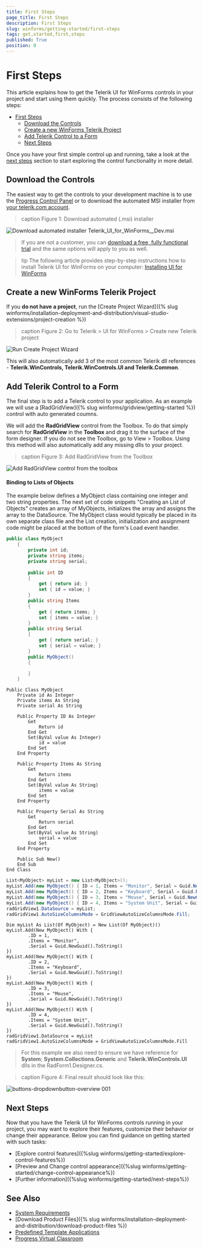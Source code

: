 ```yaml
---
title: First Steps
page_title: First Steps
description: First Steps
slug: winforms/getting-started/first-steps
tags: get,started,first,steps
published: True
position: 0
---
```


# First Steps
This article explains how to get the Telerik UI for WinForms controls in your project and start using them quickly.
The process consists of the following steps:

- [First Steps](#first-steps)
  - [Download the Controls](#download-the-controls)
  - [Create a new WinForms Telerik Project](#create-a-new-winforms-telerik-project)
  - [Add Telerik Control to a Form](#add-telerik-control-to-a-form)
  - [Next Steps](#next-steps)

Once you have your first simple control up and running, take a look at the [next steps](#next-steps) section to start exploring the control functionality in more detail.

## Download the Controls
The easiest way to get the controls to your development machine is to use the [Progress Control Panel](https://www.telerik.com/download-trial-file/v2/control-panel) or to download the automated MSI installer from [your telerik.com account](https://www.telerik.com/account/product-download?product=RCWF). 

>caption Figure 1: Download automated (.msi) installer

![Download automated installer Telerik_UI_for_WinForms_<version>_Dev.msi](images/download-msi.png)

> If you are not a customer, you can [download a free, fully functional trial](https://www.telerik.com/download-trial-file/v2-b/ui-for-winforms) and the same options will apply to you as well.

>tip The following article provides step-by-step instructions how to install Telerik UI for WinForms on your computer: [Installing UI for WinForms](http://docs.telerik.com/devtools/winforms/installation-deployment-and-distribution/installing-on-your-computer)

## Create a new WinForms Telerik Project
If you **do not have a project**, run the [Create Project Wizard]({% slug winforms/installation-deployment-and-distribution/visual-studio-extensions/project-creation %})

>caption Figure 2: Go to Telerik > UI for WinForms > Create new Telerik project

![Run Create Project Wizard](images/installation-deployment-and-distribution-vsx-overview001.png "Run Create Project Wizard")

This will also automatically add 3 of the most common Telerik dll references - **Telerik.WinControls, Telerik.WinControls.UI and Telerik.Common**.
		
## Add Telerik Control to a Form

The final step is to add a Telerik control to your application. As an example we will use a [RadGridView]({% slug winforms/gridview/getting-started %}) control with auto generated coumns.

We will add the __RadGridView__ control from the Toolbox. To do that simply search for __RadGridView__ in the __Toolbox__ and drag it to the surface of the form designer. If you do not see the Toolbox, go to View > Toolbox. Using this method will also automatically add any missing dlls to your project.

>caption Figure 3: Add RadGridView from the Toolbox

![Add RadGridView control from the toolbox](images/add-radgridview01.gif)

#### Binding to Lists of Objects
The example below defines a MyObject class containing one integer and two string properties. The next set of code snippets "Creating an List of Objects" creates an array of MyObjects, initializes the array and assigns the array to the DataSource. The MyObject class would typically be placed in its own separate class file and the List creation, initialization and assignment code might be placed at the bottom of the form's Load event handler. 

````C#
public class MyObject
    {
        private int id;
        private string items;
        private string serial;
        
		public int ID
        {
            get { return id; }
            set { id = value; }
        }
        public string Items
        {
            get { return items; }
            set { items = value; }
        }
        public string Serial
        {
            get { return serial; }
            set { serial = value; }
        }
        public MyObject()
        {

        }
    }

````
````VB.NET
Public Class MyObject
    Private id As Integer
    Private items As String
    Private serial As String

    Public Property ID As Integer
        Get
            Return id
        End Get
        Set(ByVal value As Integer)
            id = value
        End Set
    End Property

    Public Property Items As String
        Get
            Return items
        End Get
        Set(ByVal value As String)
            items = value
        End Set
    End Property

    Public Property Serial As String
        Get
            Return serial
        End Get
        Set(ByVal value As String)
            serial = value
        End Set
    End Property

    Public Sub New()
    End Sub
End Class

````


````C#
List<MyObject> myList = new List<MyObject>();
myList.Add(new MyObject() { ID = 1, Items = "Monitor", Serial = Guid.NewGuid().ToString() });
myList.Add(new MyObject() { ID = 2, Items = "Keyboard", Serial = Guid.NewGuid().ToString() });
myList.Add(new MyObject() { ID = 3, Items = "Mouse", Serial = Guid.NewGuid().ToString() });
myList.Add(new MyObject() { ID = 4, Items = "System Unit", Serial = Guid.NewGuid().ToString() });
radGridView1.DataSource = myList;
radGridView1.AutoSizeColumnsMode = GridViewAutoSizeColumnsMode.Fill;

````
````VB.NET
Dim myList As List(Of MyObject) = New List(Of MyObject)()
myList.Add(New MyObject() With {
        .ID = 1,
        .Items = "Monitor",
        .Serial = Guid.NewGuid().ToString()
})
myList.Add(New MyObject() With {
        .ID = 2,
        .Items = "Keyboard",
        .Serial = Guid.NewGuid().ToString()
})
myList.Add(New MyObject() With {
        .ID = 3,
        .Items = "Mouse",
        .Serial = Guid.NewGuid().ToString()
})
myList.Add(New MyObject() With {
        .ID = 4,
        .Items = "System Unit",
        .Serial = Guid.NewGuid().ToString()
})
radGridView1.DataSource = myList
radGridView1.AutoSizeColumnsMode = GridViewAutoSizeColumnsMode.Fill
````

> For this example we also need to ensure we have reference for __System__; __System.Collections.Generic__ and __Telerik.WinControls.UI__ dlls in the RadForm1.Designer.cs.

>caption Figure 4: Final result should look like this:

![buttons-dropdownbutton-overview 001](images/gridview-overview.png)

## Next Steps

Now that you have the Telerik UI for WinForms controls running in your project, you may want to explore their features, customize their behavior or change their appearance. Below you can find guidance on getting started with such tasks:

* [Explore control features]({%slug winforms/getting-started/explore-control-features%})
* [Preview and Change control appearance]({%slug winforms/getting-started/change-control-appearance%})
* [Further information]({%slug winforms/getting-started/next-steps%})

## See Also

* [System Requirements](https://www.telerik.com/winforms/tech-sheets/system-requirements)
* [Download Product Files]({% slug winforms/installation-deployment-and-distribution/download-product-files %})
* [Predefined Template Applications](https://www.telerik.com/winforms/winforms-guide)
* [Progress Virtual Classroom](https://www.telerik.com/account/support/virtual-classroom)

